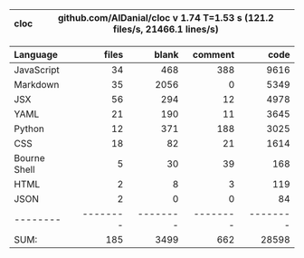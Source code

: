 cloc|github.com/AlDanial/cloc v 1.74  T=1.53 s (121.2 files/s, 21466.1 lines/s)
--- | ---

Language|files|blank|comment|code
:-------|-------:|-------:|-------:|-------:
JavaScript|34|468|388|9616
Markdown|35|2056|0|5349
JSX|56|294|12|4978
YAML|21|190|11|3645
Python|12|371|188|3025
CSS|18|82|21|1614
Bourne Shell|5|30|39|168
HTML|2|8|3|119
JSON|2|0|0|84
--------|--------|--------|--------|--------
SUM:|185|3499|662|28598
